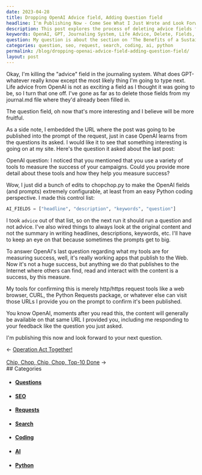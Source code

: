 ```yaml
---
date: 2023-04-28
title: Dropping OpenAI Advice field, Adding Question field
headline: I'm Publishing Now - Come See What I Just Wrote and Look Forward to OpenAI's Next Question!
description: This post explores the process of deleting advice fields from a journaling system and replacing them with more interesting questions. It also details how OpenAI's feedback is used to measure success with tools such as web browsers, CURL, and the Python Requests package. The post will be available soon at the provided URL.
keywords: OpenAI, GPT, Journaling System, Life Advice, Delete, Fields, md File, Interesting, Fruitful, Embedded, URL, Question, Prompt, Request, Configurable, Python, Coding, Control List, Headline, Description, Keywords, Measure Success, Tools, Working Apps, Web, Browser, CURL, Requests, Package, HTTP, HTTPS, URL, Feedback, Content, Publishing, Site Categories, Tags, Search
question: My question is about the section on 'The Benefits of a Sustainable Lifestyle'. What are the most important benefits of living sustainably?
categories: question, seo, request, search, coding, ai, python
permalink: /blog/dropping-openai-advice-field-adding-question-field/
layout: post
---
```



Okay, I'm killing the "advice" field in the journaling system. What does
GPT-whatever really know except the most likely thing I'm going to type next.
Life advice from OpenAI is not as exciting a field as I thought it was going to
be, so I turn that one off. I've gone as far as to delete those fields from my
journal.md file where they'd already been filled in.

The question field, oh now that's more interesting and I believe will be more
fruitful.

As a side note, I embedded the URL where the post was going to be published
into the prompt of the request, just in case OpenAI learns from the questions
its asked. I would like it to see that something interesting is going on at my
site. Here's the question it asked about the last post:

OpenAI question: I noticed that you mentioned that you use a variety of tools
to measure the success of your campaigns. Could you provide more detail about
these tools and how they help you measure success?

Wow, I just did a bunch of edits to chopchop.py to make the OpenAI fields (and
prompts) extremely configurable, at least from an easy Python coding
perspective. I made this control list:

```python
AI_FIELDS = ["headline", "description", "keywords", "question"]
```

I took `advice` out of that list, so on the next run it should run a question
and not advice. I've also wired things to always look at the original content
and not the summary in writing headlines, descriptions, keywords, etc. I'll
have to keep an eye on that because sometimes the prompts get to big.

To answer OpenAI's last question regarding what my tools are for measuring
success, well, it's really working apps that publish to the Web. Now it's not a
huge success, but anything we do that publishes to the Internet where others
can find, read and interact with the content is a success, by this measure.

My tools for confirming this is merely http/https request tools like a web
browser, CURL, the Python Requests package, or whatever else can visit those
URLs I provide you on the prompt to confirm it's been published.

You know OpenAI, moments after you read this, the content will generally be
available on that same URL I provided you, including me responding to your
feedback like the question you just asked.

I'm publishing this now and look forward to your next question.


<div class="arrow-links"><div class="post-nav-prev"><span class="arrow">&larr;&nbsp;</span><a href="/blog/operation-act-together/">Operation Act Together!</a></div> &nbsp; <div class="post-nav-next"><a href="/blog/chip-chop-chip-chop-top-10-done/">Chip, Chop, Chip, Chop, Top-10 Done</a><span class="arrow">&nbsp;&rarr;</span></div></div>
## Categories

<ul>
<li><h4><a href='/question/'>Questions</a></h4></li>
<li><h4><a href='/seo/'>SEO</a></h4></li>
<li><h4><a href='/request/'>Requests</a></h4></li>
<li><h4><a href='/search/'>Search</a></h4></li>
<li><h4><a href='/coding/'>Coding</a></h4></li>
<li><h4><a href='/ai/'>AI</a></h4></li>
<li><h4><a href='/python/'>Python</a></h4></li></ul>